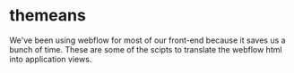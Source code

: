 themeans
========

We've been using webflow for most of our front-end because it saves us a bunch of time. These are some of the scipts to translate the webflow html into application views.
